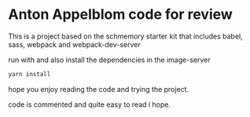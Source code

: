 # Anton Appelblom code for review

This is a project based on the schmemory starter kit that includes babel, sass, webpack and webpack-dev-server

run with and also install the dependencies in the image-server

```bash
yarn install
```

hope you enjoy reading the code and trying the project.

code is commented and quite easy to read i hope.
